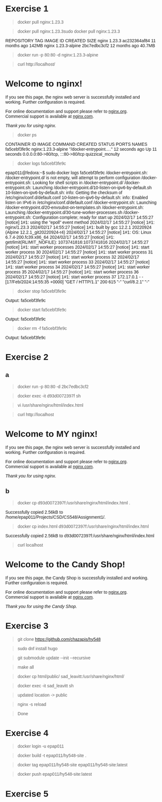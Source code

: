 # Exercise 1

> docker pull nginx:1.23.3  

> docker pull nginx:1.23.3sudo docker pull nginx:1.23.3

REPOSITORY   TAG             IMAGE ID       CREATED         SIZE
nginx        1.23.3          ac232364af84   11 months ago   142MB
nginx        1.23.3-alpine   2bc7edbc3cf2   12 months ago   40.7MB

> docker run -p 80:80 -d nginx:1.23.3-alpine  

> curl http://localhost/  

<!DOCTYPE html>
<html>
<head>
<title>Welcome to nginx!</title>
<style>
html { color-scheme: light dark; }
body { width: 35em; margin: 0 auto;
font-family: Tahoma, Verdana, Arial, sans-serif; }
</style>
</head>
<body>
<h1>Welcome to nginx!</h1>
<p>If you see this page, the nginx web server is successfully installed and
working. Further configuration is required.</p>

<p>For online documentation and support please refer to
<a href="http://nginx.org/">nginx.org</a>.<br/>
Commercial support is available at
<a href="http://nginx.com/">nginx.com</a>.</p>

<p><em>Thank you for using nginx.</em></p>
</body>
</html>  

> docker ps  

CONTAINER ID   IMAGE                 COMMAND                  CREATED          STATUS          PORTS                               NAMES
fa5cebf3fe9c   nginx:1.23.3-alpine   "/docker-entrypoint.…"   12 seconds ago   Up 11 seconds   0.0.0.0:80->80/tcp, :::80->80/tcp   quizzical_mcnulty 

> docker logs fa5cebf3fe9c  

epap011@fedora:~$ sudo docker logs fa5cebf3fe9c
/docker-entrypoint.sh: /docker-entrypoint.d/ is not empty, will attempt to perform configuration
/docker-entrypoint.sh: Looking for shell scripts in /docker-entrypoint.d/
/docker-entrypoint.sh: Launching /docker-entrypoint.d/10-listen-on-ipv6-by-default.sh
10-listen-on-ipv6-by-default.sh: info: Getting the checksum of /etc/nginx/conf.d/default.conf
10-listen-on-ipv6-by-default.sh: info: Enabled listen on IPv6 in /etc/nginx/conf.d/default.conf
/docker-entrypoint.sh: Launching /docker-entrypoint.d/20-envsubst-on-templates.sh
/docker-entrypoint.sh: Launching /docker-entrypoint.d/30-tune-worker-processes.sh
/docker-entrypoint.sh: Configuration complete; ready for start up
2024/02/17 14:55:27 [notice] 1#1: using the "epoll" event method
2024/02/17 14:55:27 [notice] 1#1: nginx/1.23.3
2024/02/17 14:55:27 [notice] 1#1: built by gcc 12.2.1 20220924 (Alpine 12.2.1_git20220924-r4) 
2024/02/17 14:55:27 [notice] 1#1: OS: Linux 6.7.4-200.fc39.x86_64
2024/02/17 14:55:27 [notice] 1#1: getrlimit(RLIMIT_NOFILE): 1073741816:1073741816
2024/02/17 14:55:27 [notice] 1#1: start worker processes
2024/02/17 14:55:27 [notice] 1#1: start worker process 30
2024/02/17 14:55:27 [notice] 1#1: start worker process 31
2024/02/17 14:55:27 [notice] 1#1: start worker process 32
2024/02/17 14:55:27 [notice] 1#1: start worker process 33
2024/02/17 14:55:27 [notice] 1#1: start worker process 34
2024/02/17 14:55:27 [notice] 1#1: start worker process 35
2024/02/17 14:55:27 [notice] 1#1: start worker process 36
2024/02/17 14:55:27 [notice] 1#1: start worker process 37
172.17.0.1 - - [17/Feb/2024:14:55:35 +0000] "GET / HTTP/1.1" 200 615 "-" "curl/8.2.1" "-"  

> docker stop fa5cebf3fe9c  

Output: fa5cebf3fe9c

> docker start fa5cebf3fe9c  

Output: fa5cebf3fe9c  

> docker rm -f fa5cebf3fe9c  

Output: fa5cebf3fe9c

# Exercise 2  

## a
> docker run -p 80:80 -d 2bc7edbc3cf2 

> docker exec -it d93d0072397f sh  

> vi /usr/share/nginx/html/index.html  

> curl http://localhost  

<!DOCTYPE html>
<html>
<head>
<title>Welcome to nginx!</title>
<style>
html { color-scheme: light dark; }
body { width: 35em; margin: 0 auto;
font-family: Tahoma, Verdana, Arial, sans-serif; }
</style>
</head>
<body>
<h1>Welcome to MY nginx!</h1>
<p>If you see this page, the nginx web server is successfully installed and
working. Further configuration is required.</p>

<p>For online documentation and support please refer to
<a href="http://nginx.org/">nginx.org</a>.<br/>
Commercial support is available at
<a href="http://nginx.com/">nginx.com</a>.</p>

<p><em>Thank you for using nginx.</em></p>
</body>
</html>

## b

> docker cp d93d0072397f:/usr/share/nginx/html/index.html .  

Successfully copied 2.56kB to /home/epap011/Projects/CSD/CS548/Assignment1/.

> docker cp index.html d93d0072397f:/usr/share/nginx/html/index.html    

Successfully copied 2.56kB to d93d0072397f:/usr/share/nginx/html/index.html

> curl localhost  

<!DOCTYPE html>
<html>
<head>
<title>Welcome to nginx!</title>
<style>
html { color-scheme: light dark; }
body { width: 35em; margin: 0 auto;
font-family: Tahoma, Verdana, Arial, sans-serif; }
</style>
</head>
<body>
<h1>Welcome to the Candy Shop!</h1>
<p>If you see this page, the Candy Shop is successfully installed and
working. Further configuration is required.</p>

<p>For online documentation and support please refer to
<a href="http://nginx.org/">nginx.org</a>.<br/>
Commercial support is available at
<a href="http://nginx.com/">nginx.com</a>.</p>

<p><em>Thank you for using the Candy Shop.</em></p>
</body>
</html>

# Exercise 3

> git clone https://github.com/chazapis/hy548  

> sudo dnf install hugo  

> git submodule update --init --recursive  

> make all  

> docker cp html/public/ sad_leavitt:/usr/share/nginx/html/  

> docker exec -it sad_leavitt sh  

> updated location -> public  

> nginx -s reload  

> Done  

# Exercise 4

> docker login -u epap011

> docker build  -t epap011/hy548-site .  

> docker tag epap011/hy548-site epap011/hy548-site:latest  

> docker push epap011/hy548-site:latest  

# Exercise 5

